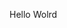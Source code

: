 Hello Wolrd















































































































































































